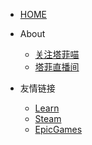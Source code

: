 <!-- _navbar.md -->
* [HOME](README.md)


* About
  * [关注塔菲喵](https://space.bilibili.com/1265680561) 
  * [塔菲直播间](https://live.bilibili.com/22603245/)


* 友情链接
  * [Learn](https://gakuen.idolmaster-official.jp/)
  * [Steam](https://store.steampowered.com/)
  * [EpicGames](https://www.epicgames.com/)